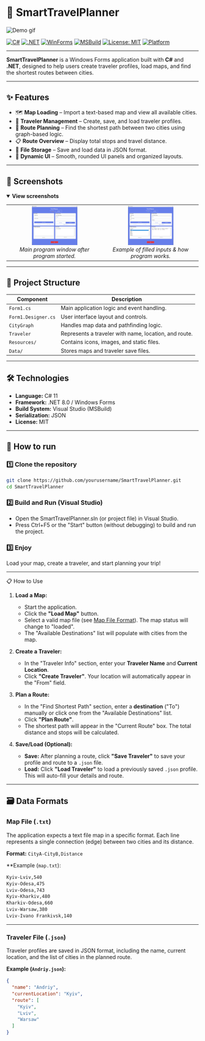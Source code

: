 # 🧭 SmartTravelPlanner

<img src="images/demo.gif" alt="Demo gif" width="500" align="center">

[![C#](https://img.shields.io/badge/C%23-11-239120.svg?style=plastic&logo=csharp&logoColor=white)](https://learn.microsoft.com/en-us/dotnet/csharp/)
[![.NET](https://img.shields.io/badge/.NET-8.0-512BD4.svg?style=plastic&logo=dotnet&logoColor=white)](https://dotnet.microsoft.com/)
[![WinForms](https://img.shields.io/badge/WinForms-Desktop_App-0078D6.svg?style=plastic&logo=windows&logoColor=white)](https://learn.microsoft.com/en-us/dotnet/desktop/winforms/)
[![MSBuild](https://img.shields.io/badge/Build-MSBuild-blue.svg?style=plastic&logo=visualstudio&logoColor=white)](https://learn.microsoft.com/en-us/visualstudio/msbuild/msbuild)
[![License: MIT](https://img.shields.io/badge/License-MIT-yellow.svg?style=plastic)](LICENSE)
[![Platform](https://img.shields.io/badge/Platform-Windows-blue.svg?style=plastic&logo=windows)]()

---

**SmartTravelPlanner** is a Windows Forms application built with **C#** and **.NET**, designed to help users create traveler profiles, load maps, and find the shortest routes between cities.

---

## ✨ Features

- 🗺️ **Map Loading** – Import a text-based map and view all available cities.  
- 👤 **Traveler Management** – Create, save, and load traveler profiles.  
- 🧮 **Route Planning** – Find the shortest path between two cities using graph-based logic.  
- 📋 **Route Overview** – Display total stops and travel distance.  
- 💾 **File Storage** – Save and load data in JSON format.  
- 🧰 **Dynamic UI** – Smooth, rounded UI panels and organized layouts.

---

## 📸 Screenshots

<details open>
<summary><b>View screenshots</b></summary>

<table>
  <tr>
    <td align="center" width="50%">
      <img src="images/main.png" width="50%"/>
      <br><i>Main program window after program started.</i>
    </td>
    <td align="center" width="50%">
      <img src="images/filled.png" width="50%"/>
      <br><i>Example of filled inputs & how program works.</i>
    </td>
  </tr>
</table>

</details>

---

## 🧱 Project Structure

| Component | Description |
|------------|--------------|
| `Form1.cs` | Main application logic and event handling. |
| `Form1.Designer.cs` | User interface layout and controls. |
| `CityGraph` | Handles map data and pathfinding logic. |
| `Traveler` | Represents a traveler with name, location, and route. |
| `Resources/` | Contains icons, images, and static files. |
| `Data/` | Stores maps and traveler save files. |

---

## 🛠️ Technologies

- **Language:** C# 11  
- **Framework:** .NET 8.0 / Windows Forms  
- **Build System:** Visual Studio (MSBuild)  
- **Serialization:** JSON  
- **License:** MIT  

---

## 🚀 How to run

### 1️⃣ Clone the repository
```bash
git clone https://github.com/yourusername/SmartTravelPlanner.git
cd SmartTravelPlanner
```
### 2️⃣ Build and Run (Visual Studio)
- Open the SmartTravelPlanner.sln (or project file) in Visual Studio.
- Press Ctrl+F5 or the "Start" button (without debugging) to build and run the project.
### 3️⃣ Enjoy
Load your map, create a traveler, and start planning your trip!

---

📋 How to Use

1.  **Load a Map:**
    * Start the application.
    * Click the **"Load Map"** button.
    * Select a valid map file (see [Map File Format](#map-file-txt)). The map status will change to "loaded".
    * The "Available Destinations" list will populate with cities from the map.

2.  **Create a Traveler:**
    * In the "Traveler Info" section, enter your **Traveler Name** and **Current Location**.
    * Click **"Create Traveler"**. Your location will automatically appear in the "From" field.

3.  **Plan a Route:**
    * In the "Find Shortest Path" section, enter a **destination** ("To") manually or click one from the "Available Destinations" list.
    * Click **"Plan Route"**.
    * The shortest path will appear in the "Current Route" box. The total distance and stops will be calculated.

4.  **Save/Load (Optional):**
    * **Save:** After planning a route, click **"Save Traveler"** to save your profile and route to a `.json` file.
    * **Load:** Click **"Load Traveler"** to load a previously saved `.json` profile. This will auto-fill your details and route.

---

## 🗃️ Data Formats

### Map File (`.txt`)

The application expects a text file map in a specific format. Each line represents a single connection (edge) between two cities and its distance.

**Format:** `CityA-CityB,Distance`

**Example (`map.txt`):
```txt
Kyiv-Lviv,540
Kyiv-Odesa,475
Lviv-Odesa,743
Kyiv-Kharkiv,480
Kharkiv-Odesa,660
Lviv-Warsaw,380
Lviv-Ivano Frankivsk,140
```

---

### Traveler File (`.json`)

Traveler profiles are saved in JSON format, including the name, current location, and the list of cities in the planned route.

**Example (`Andriy.json`):**

```json
{
  "name": "Andriy",
  "currentLocation": "Kyiv",
  "route": [
    "Kyiv",
    "Lviv",
    "Warsaw"
  ]
}
